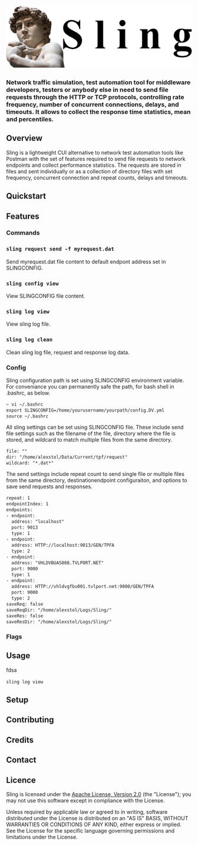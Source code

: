 # ![sling](https://github.com/alexstov/sling/blob/master/img/Sling.png)

### Network traffic simulation, test automation tool for middleware developers, testers or anybody else in need to send file requests through the HTTP or TCP protocols, controlling rate frequency, number of concurrent connections, delays, and timeouts. It allows to collect the response time statistics, mean and percentiles.

## Overview
Sling is a lightweight CUI alternative to network test automation tools like Postman with the set of features required to send file requests to network endpoints and collect performance statistics. The requests are stored in files and sent individually or as a collection of directory files with set frequency, concurrent connection and repeat counts, delays and timeouts.

## Quickstart

## Features

### Commands

### `sling request send -f myrequest.dat`
Send myrequest.dat file content to default endpont address set in SLINGCONFIG.

### `sling config view`
View SLINGCONFIG file content.

### `sling log view`
View sling log file.

### `sling log clean`
Clean sling log file, request and response log data.

### Config
Sling configuration path is set using SLINGCONFIG environment variable. For conveniance you can permanently safe the path, for bash shell in .bashrc, as below.

```
~ vi ~/.bashrc
export SLINGCONFIG=/home/yourusername/yourpath/config.DV.yml
source ~/.bashrc
```

All sling settings can be set using SLINGCONFIG file. These include send file settings such as the filename of the file, directory where the file is stored, and wildcard to match multiple files from the same directory. 

```
file: ""
dir: "/home/alexstol/Data/Current/tpf/request"
wildcard: "*.dat*"
```

The send settings include repeat count to send single file or multiple files from the same directory, destinationendpoint configuraiton, and options to save send requests and responses.

```
repeat: 1
endpointIndex: 1
endpoints:
- endpoint:
  address: "localhost"
  port: 9013
  type: 1
- endpoint:
  address: HTTP://localhost:9013/GEN/TPFA
  type: 2
- endpoint:
  address: "VHLDVBUAS008.TVLPORT.NET"
  port: 9000
  type: 1
- endpoint:
  address: HTTP://vhldvgfbu001.tvlport.net:9000/GEN/TPFA
  port: 9000
  type: 2
saveReq: false
saveReqDir: "/home/alexstol/Logs/Sling/"
saveRes: false
saveResDir: "/home/alexstol/Logs/Sling/"
```

### Flags

## Usage
fdsa

`sling log view`

## Setup

## Contributing

## Credits

## Contact

## Licence
Sling is licensed under the [Apache License, Version 2.0](https://www.apache.org/licenses/LICENSE-2.0) (the "License"); you may not use this software except in compliance with the License.

Unless required by applicable law or agreed to in writing, software distributed under the License is distributed on an "AS IS" BASIS, WITHOUT WARRANTIES OR CONDITIONS OF ANY KIND, either express or implied. See the License for the specific language governing permissions and limitations under the License.
